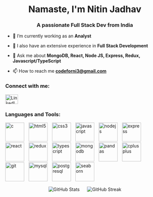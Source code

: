<h1 align="center">Namaste, I'm Nitin Jadhav</h1>
<h3 align="center">A passionate Full Stack Dev from India</h3>

- 🔭 I’m currently working as an **Analyst**

- 👯 I also have an extensive experience in **Full Stack Development**

- 💬 Ask me about **MongoDB, React, Node JS, Express, Redux, Javascript/TypeScript**

- 📫 How to reach me **codeforni3@gmail.com**

<h3 align="left">Connect with me:</h3>
<p align="left">
  <img align="center" src="https://raw.githubusercontent.com/rahuldkjain/github-profile-readme-generator/master/src/images/icons/Social/linked-in-alt.svg" alt="LinkedIn" height="30" width="40" />
</p>

<h3 align="left">Languages and Tools:</h3>
<p align="left">
  <img src="https://i.giphy.com/media/v1.Y2lkPTc5MGI3NjExMWxpaWdpNzFwN205Yjl3aHR6MHFieXhwMGx2aGVkbnRmODdpdmYwZyZlcD12MV9pbnRlcm5hbF9naWZfYnlfaWQmY3Q9Zw/RAQjpY6HbYjWCRQZ5n/giphy.gif" alt="c" width="60" height="60" style="margin-right: 10px;"/>
  <img src="https://media.giphy.com/media/XAxylRMCdpbEWUAvr8/giphy.gif" alt="html5" width="60" height="60" style="margin-right: 10px;"/>
  <img src="https://media.giphy.com/media/fsEaZldNC8A1PJ3mwp/giphy.gif" alt="css3" width="60" height="60" style="margin-right: 10px;"/>
  <img src="https://media.giphy.com/media/ln7z2eWriiQAllfVcn/giphy.gif" alt="javascript" width="60" height="60" style="margin-right: 10px;"/>
  <img src="https://media.giphy.com/media/fsEaZldNC8A1PJ3mwp/giphy.gif" alt="nodejs" width="60" height="60" style="margin-right: 10px;"/>
  <img src="https://media.giphy.com/media/olO6lgWFpu5EO/giphy.gif" alt="express" width="60" height="60" style="margin-right: 10px;"/>
  <img src="https://media.giphy.com/media/eNAsjO55tPbgaor7ma/giphy.gif" alt="react" width="60" height="60" style="margin-right: 10px;"/>
  <img src="https://media.giphy.com/media/IdyAQJVN2kVPNUrojM/giphy.gif" alt="redux" width="60" height="60" style="margin-right: 10px;"/>
  <img src="https://media.giphy.com/media/xUA7bdpLxQhsSQdyog/giphy.gif" alt="typescript" width="60" height="60" style="margin-right: 10px;"/>
  <img src="https://media.giphy.com/media/kdFc8fubgS31b8DsVu/giphy.gif" alt="mongodb" width="60" height="60" style="margin-right: 10px;"/>
  <img src="https://media.giphy.com/media/kaBU6pgv0OsPHz2yxy/giphy.gif" alt="pandas" width="60" height="60" style="margin-right: 10px;"/>
  <img src="https://media.giphy.com/media/v1.Y2lkPTc5MGI3NjExOWRhMGc5YXBhbGk2a3R4dm9ncTlmOGI4eWk4ZmpuYXZvOHA3MjNnZyZlcD12MV9pbnRlcm5hbF9naWZz/SWoSkN6DxTszqIKEqv/giphy.gif" alt="cplusplus" width="60" height="60" style="margin-right: 10px;"/>
  <img src="https://media.giphy.com/media/kH1DBkPNyZPOk0BxrM/giphy.gif" alt="git" width="60" height="60" style="margin-right: 10px;"/>
  <img src="https://media.giphy.com/media/3oKIPEqDGUULpEU0aQ/giphy.gif" alt="mysql" width="60" height="60" style="margin-right: 10px;"/>
  <img src="https://media.giphy.com/media/Rtaw8klC58vx2mCw6a/giphy.gif" alt="postgresql" width="60" height="60" style="margin-right: 10px;"/>
  <img src="https://seaborn.pydata.org/_images/logo-mark-lightbg.svg" alt="seaborn" width="60" height="60" style="margin-right: 10px;"/>
</p>

<p align="center">
  <img src="https://github-readme-stats.vercel.app/api?username=codefornitin&show_icons=true&locale=en" alt="GitHub Stats" style="display: inline-block; margin-right: 20px;" />
  <img src="https://github-readme-streak-stats.herokuapp.com/?user=codefornitin&" alt="GitHub Streak" style="display: inline-block;" />
</p>

